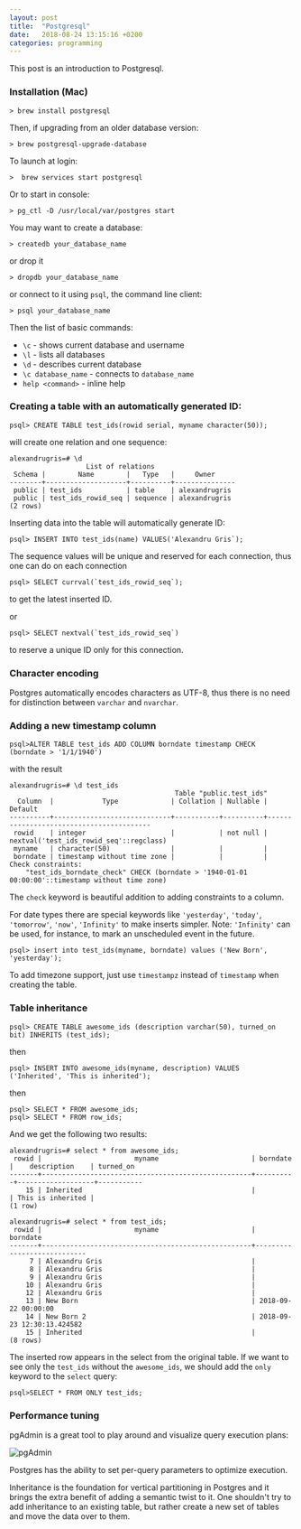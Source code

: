 ```yaml
---
layout: post
title:  "Postgresql"
date:   2018-08-24 13:15:16 +0200
categories: programming
---
```

This post is an introduction to Postgresql.

### Installation (Mac)

```
> brew install postgresql
```

Then, if upgrading from an older database version:

```
> brew postgresql-upgrade-database
```

To launch at login:

```
>  brew services start postgresql
```

Or to start in console:

```
> pg_ctl -D /usr/local/var/postgres start
```

You may want to create a database:

```
> createdb your_database_name
```

or drop it

```
> dropdb your_database_name
```

or connect to it using `psql`, the command line client:

```
> psql your_database_name
```

Then the list of basic commands:

- `\c` - shows current database and username
- `\l` - lists all databases
- `\d` - describes current database
- `\c database_name` - connects to `database_name`
- `help <command>` - inline help

### Creating a table with an automatically generated ID:

```
psql> CREATE TABLE test_ids(rowid serial, myname character(50));
```

will create one relation and one sequence:

```
alexandrugris=# \d
                   List of relations
 Schema |        Name        |   Type   |     Owner     
--------+--------------------+----------+---------------
 public | test_ids           | table    | alexandrugris
 public | test_ids_rowid_seq | sequence | alexandrugris
(2 rows)
```

Inserting data into the table will automatically generate ID:

```
psql> INSERT INTO test_ids(name) VALUES('Alexandru Gris`);
```

The sequence values will be unique and reserved for each connection, thus one can do on each connection

```
psql> SELECT currval(`test_ids_rowid_seq`);
```

to get the latest inserted ID.

or

```
psql> SELECT nextval(`test_ids_rowid_seq`)
```

to reserve a unique ID only for this connection.

### Character encoding

Postgres automatically encodes characters as UTF-8, thus there is no need for distinction between `varchar` and `nvarchar`.

### Adding a new timestamp column

```
psql>ALTER TABLE test_ids ADD COLUMN borndate timestamp CHECK (borndate > '1/1/1940')
```

with the result

```
alexandrugris=# \d test_ids
                                         Table "public.test_ids"
  Column  |            Type             | Collation | Nullable |                 Default                 
----------+-----------------------------+-----------+----------+-----------------------------------------
 rowid    | integer                     |           | not null | nextval('test_ids_rowid_seq'::regclass)
 myname   | character(50)               |           |          | 
 borndate | timestamp without time zone |           |          | 
Check constraints:
    "test_ids_borndate_check" CHECK (borndate > '1940-01-01 00:00:00'::timestamp without time zone)
```

The `check` keyword is beautiful addition to adding constraints to a column.

For date types there are special keywords like `'yesterday'`, `'today'`, `'tomorrow'`, `'now'`, `'Infinity'`  to make inserts simpler. Note: `'Infinity'` can be used, for instance, to mark an unscheduled event in the future.

```
psql> insert into test_ids(myname, borndate) values ('New Born', 'yesterday');
```

To add timezone support, just use `timestampz` instead of `timestamp` when creating the table.

### Table inheritance

```
psql> CREATE TABLE awesome_ids (description varchar(50), turned_on bit) INHERITS (test_ids);
```

then

```
psql> INSERT INTO awesome_ids(myname, description) VALUES ('Inherited', 'This is inherited');
```

then

```
psql> SELECT * FROM awesome_ids;
psql> SELECT * FROM row_ids;
```

And we get the following two results:

```
alexandrugris=# select * from awesome_ids;
 rowid |                       myname                       | borndate |    description    | turned_on 
-------+----------------------------------------------------+----------+-------------------+-----------
    15 | Inherited                                          |          | This is inherited | 
(1 row)

alexandrugris=# select * from test_ids;
 rowid |                       myname                       |          borndate          
-------+----------------------------------------------------+----------------------------
     7 | Alexandru Gris                                     | 
     8 | Alexandru Gris                                     | 
     9 | Alexandru Gris                                     | 
    10 | Alexandru Gris                                     | 
    12 | Alexandru Gris                                     | 
    13 | New Born                                           | 2018-09-22 00:00:00
    14 | New Born 2                                         | 2018-09-23 12:30:13.424582
    15 | Inherited                                          | 
(8 rows)
```

The inserted row appears in the select from the original table. If we want to see only the `test_ids` without the `awesome_ids`, we should add the `only` keyword to the `select` query:

```
psql>SELECT * FROM ONLY test_ids;
```

### Performance tuning

pgAdmin is a great tool to play around and visualize query execution plans:

![pgAdmin]({{site.url}}/assets/postgres_1.png)

Postgres has the ability to set per-query parameters to optimize execution.

Inheritance is the foundation for vertical partitioning in Postgres and it brings the extra benefit of adding a semantic twist to it. One shouldn't try to add inheritance to an existing table, but rather create a new set of tables and move the data over to them.